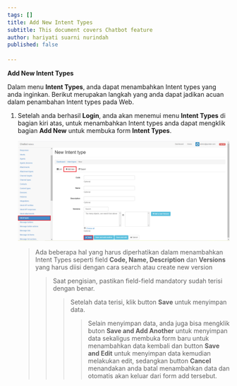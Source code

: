 ```yaml
---
tags: []
title: Add New Intent Types
subtitle: This document covers Chatbot feature
author: hariyati suarni nurindah
published: false

---
```

**Add New Intent Types**

Dalam menu **Intent Types**, anda dapat menambahkan Intent types yang anda inginkan. Berikut merupakan langkah yang anda dapat jadikan acuan dalam penambahan Intent types pada Web.

1. Setelah anda berhasil **Login**, anda akan menemui menu **Intent Types** di bagian kiri atas, untuk menambahkan Intent types anda dapat mengklik bagian **Add New** untuk membuka form **Intent Types**.

   ![](/uploads/intent-types5.PNG)

   > Ada beberapa hal yang harus diperhatikan dalam menambahkan Intent Types seperti field **Code, Name, Description** dan **Versions** yang harus diisi dengan cara search atau create new version
   >
   > > Saat pengisian, pastikan field-field mandatory sudah terisi dengan benar.
   > >
   > > > Setelah data terisi, klik button **Save** untuk menyimpan data.
   > > >
   > > > > Selain menyimpan data, anda juga bisa mengklik buton **Save and Add Another** untuk menyimpan data sekaligus membuka form baru untuk menambahkan data kembali dan button **Save and Edit** untuk menyimpan data kemudian melakukan edit, sedangkan button **Cancel** menandakan anda batal menambahkan data dan otomatis akan keluar dari form add tersebut.